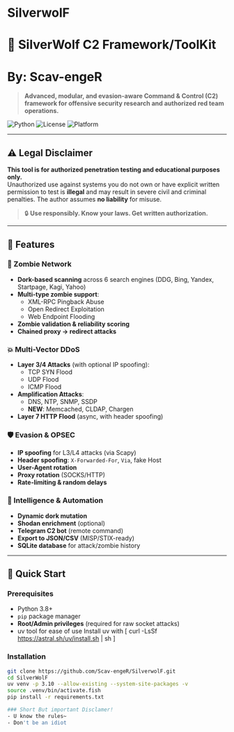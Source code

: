 # SilverwolF
# 🐺 SilverWolf C2 Framework/ToolKit
# By: Scav-engeR
> **Advanced, modular, and evasion-aware Command & Control (C2) framework for offensive security research and authorized red team operations.**

![Python](https://img.shields.io/badge/Python-3.8%2B-blue?logo=python)
![License](https://img.shields.io/badge/License-GPLv3-red)
![Platform](https://img.shields.io/badge/Platform-Linux%20%7C%20Windows%20%7C%20macOS-lightgrey)

---

## ⚠️ Legal Disclaimer

**This tool is for authorized penetration testing and educational purposes only.**  
Unauthorized use against systems you do not own or have explicit written permission to test is **illegal** and may result in severe civil and criminal penalties. The author assumes **no liability** for misuse.

> 🔒 **Use responsibly. Know your laws. Get written authorization.**

---

## 🌟 Features

### 🧟 Zombie Network
- **Dork-based scanning** across 6 search engines (DDG, Bing, Yandex, Startpage, Kagi, Yahoo)
- **Multi-type zombie support**:
  - XML-RPC Pingback Abuse
  - Open Redirect Exploitation
  - Web Endpoint Flooding
- **Zombie validation & reliability scoring**
- **Chained proxy → redirect attacks**

### 💥 Multi-Vector DDoS
- **Layer 3/4 Attacks** (with optional IP spoofing):
  - TCP SYN Flood
  - UDP Flood
  - ICMP Flood
- **Amplification Attacks**:
  - DNS, NTP, SNMP, SSDP
  - **NEW**: Memcached, CLDAP, Chargen
- **Layer 7 HTTP Flood** (async, with header spoofing)

### 🛡️ Evasion & OPSEC
- **IP spoofing** for L3/L4 attacks (via Scapy)
- **Header spoofing**: `X-Forwarded-For`, `Via`, fake Host
- **User-Agent rotation**
- **Proxy rotation** (SOCKS/HTTP)
- **Rate-limiting & random delays**

### 🧠 Intelligence & Automation
- **Dynamic dork mutation**
- **Shodan enrichment** (optional)
- **Telegram C2 bot** (remote command)
- **Export to JSON/CSV** (MISP/STIX-ready)
- **SQLite database** for attack/zombie history

---

## 🚀 Quick Start

### Prerequisites
- Python 3.8+
- `pip` package manager
- **Root/Admin privileges** (required for raw socket attacks)
- uv tool for ease of use
Install uv with [ curl -LsSf https://astral.sh/uv/install.sh | sh ]

### Installation
```bash
git clone https://github.com/Scav-engeR/SilverwolF.git
cd SilverWolF
uv venv -p 3.10 --allow-existing --system-site-packages -v
source .venv/bin/activate.fish
pip install -r requirements.txt

### Short But important Disclamer!
- U know the rules~
- Don't be an idiot


